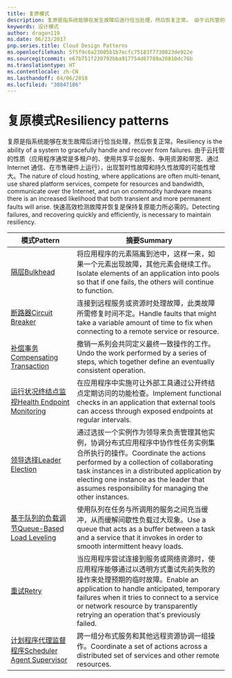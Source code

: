 ```yaml
---
title: 复原模式
description: 复原是指系统能够在发生故障后进行恰当处理，然后恢复正常。 由于云托管的性质（应用程序通常是多租户的、使用共享平台服务、争用资源和带宽、通过 Internet 通信、在市售硬件上运行），出现暂时性故障和持久性故障的可能性增大。 快速高效检测故障并恢复是保持复原能力所必需的。
keywords: 设计模式
author: dragon119
ms.date: 06/23/2017
pnp.series.title: Cloud Design Patterns
ms.openlocfilehash: 5f5f9c6a23005b1b7ecfc75183f7730823de922e
ms.sourcegitcommit: e67b751f230792bba917754d67789a20810dc76b
ms.translationtype: HT
ms.contentlocale: zh-CN
ms.lasthandoff: 04/06/2018
ms.locfileid: "30847186"
---
```

# <a name="resiliency-patterns"></a><span data-ttu-id="94c1e-106">复原模式</span><span class="sxs-lookup"><span data-stu-id="94c1e-106">Resiliency patterns</span></span>

<span data-ttu-id="94c1e-107">复原是指系统能够在发生故障后进行恰当处理，然后恢复正常。</span><span class="sxs-lookup"><span data-stu-id="94c1e-107">Resiliency is the ability of a system to gracefully handle and recover from failures.</span></span> <span data-ttu-id="94c1e-108">由于云托管的性质（应用程序通常是多租户的、使用共享平台服务、争用资源和带宽、通过 Internet 通信、在市售硬件上运行），出现暂时性故障和持久性故障的可能性增大。</span><span class="sxs-lookup"><span data-stu-id="94c1e-108">The nature of cloud hosting, where applications are often multi-tenant, use shared platform services, compete for resources and bandwidth, communicate over the Internet, and run on commodity hardware means there is an increased likelihood that both transient and more permanent faults will arise.</span></span> <span data-ttu-id="94c1e-109">快速高效检测故障并恢复是保持复原能力所必需的。</span><span class="sxs-lookup"><span data-stu-id="94c1e-109">Detecting failures, and recovering quickly and efficiently, is necessary to maintain resiliency.</span></span>


|                            <span data-ttu-id="94c1e-110">模式</span><span class="sxs-lookup"><span data-stu-id="94c1e-110">Pattern</span></span>                             |                                                                                                      <span data-ttu-id="94c1e-111">摘要</span><span class="sxs-lookup"><span data-stu-id="94c1e-111">Summary</span></span>                                                                                                       |
|----------------------------------------------------------------|--------------------------------------------------------------------------------------------------------------------------------------------------------------------------------------------------------------------|
|                   [<span data-ttu-id="94c1e-112">隔层</span><span class="sxs-lookup"><span data-stu-id="94c1e-112">Bulkhead</span></span>](../bulkhead.md)                   |                                                     <span data-ttu-id="94c1e-113">将应用程序的元素隔离到池中，这样一来，如果一个元素出现故障，其他元素会继续工作。</span><span class="sxs-lookup"><span data-stu-id="94c1e-113">Isolate elements of an application into pools so that if one fails, the others will continue to function.</span></span>                                                      |
|            [<span data-ttu-id="94c1e-114">断路器</span><span class="sxs-lookup"><span data-stu-id="94c1e-114">Circuit Breaker</span></span>](../circuit-breaker.md)            |                                                  <span data-ttu-id="94c1e-115">连接到远程服务或资源时处理故障，此类故障所需修复时间不定。</span><span class="sxs-lookup"><span data-stu-id="94c1e-115">Handle faults that might take a variable amount of time to fix when connecting to a remote service or resource.</span></span>                                                   |
|   [<span data-ttu-id="94c1e-116">补偿事务</span><span class="sxs-lookup"><span data-stu-id="94c1e-116">Compensating Transaction</span></span>](../compensating-transaction.md)   |                                                      <span data-ttu-id="94c1e-117">撤销一系列会共同定义最终一致操作的工作。</span><span class="sxs-lookup"><span data-stu-id="94c1e-117">Undo the work performed by a series of steps, which together define an eventually consistent operation.</span></span>                                                       |
| [<span data-ttu-id="94c1e-118">运行状况终结点监视</span><span class="sxs-lookup"><span data-stu-id="94c1e-118">Health Endpoint Monitoring</span></span>](../health-endpoint-monitoring.md) |                                            <span data-ttu-id="94c1e-119">在应用程序中实施可让外部工具通过公开终结点定期访问的功能检查。</span><span class="sxs-lookup"><span data-stu-id="94c1e-119">Implement functional checks in an application that external tools can access through exposed endpoints at regular intervals.</span></span>                                            |
|            [<span data-ttu-id="94c1e-120">领导选择</span><span class="sxs-lookup"><span data-stu-id="94c1e-120">Leader Election</span></span>](../leader-election.md)            | <span data-ttu-id="94c1e-121">通过选拔一个实例作为领导来负责管理其他实例，协调分布式应用程序中协作性任务实例集合所执行的操作。</span><span class="sxs-lookup"><span data-stu-id="94c1e-121">Coordinate the actions performed by a collection of collaborating task instances in a distributed application by electing one instance as the leader that assumes responsibility for managing the other instances.</span></span> |
|  [<span data-ttu-id="94c1e-122">基于队列的负载调节</span><span class="sxs-lookup"><span data-stu-id="94c1e-122">Queue-Based Load Leveling</span></span>](../queue-based-load-leveling.md)  |                                            <span data-ttu-id="94c1e-123">使用队列在任务与所调用的服务之间充当缓冲，从而缓解间歇性负载过大现象。</span><span class="sxs-lookup"><span data-stu-id="94c1e-123">Use a queue that acts as a buffer between a task and a service that it invokes in order to smooth intermittent heavy loads.</span></span>                                             |
|                      [<span data-ttu-id="94c1e-124">重试</span><span class="sxs-lookup"><span data-stu-id="94c1e-124">Retry</span></span>](../retry.md)                      |             <span data-ttu-id="94c1e-125">当应用程序尝试连接到服务或网络资源时，使应用程序能够通过以透明方式重试先前失败的操作来处理预期的临时故障。</span><span class="sxs-lookup"><span data-stu-id="94c1e-125">Enable an application to handle anticipated, temporary failures when it tries to connect to a service or network resource by transparently retrying an operation that's previously failed.</span></span>             |
| [<span data-ttu-id="94c1e-126">计划程序代理监督程序</span><span class="sxs-lookup"><span data-stu-id="94c1e-126">Scheduler Agent Supervisor</span></span>](../scheduler-agent-supervisor.md) |                                                            <span data-ttu-id="94c1e-127">跨一组分布式服务和其他远程资源协调一组操作。</span><span class="sxs-lookup"><span data-stu-id="94c1e-127">Coordinate a set of actions across a distributed set of services and other remote resources.</span></span>                                                            |

